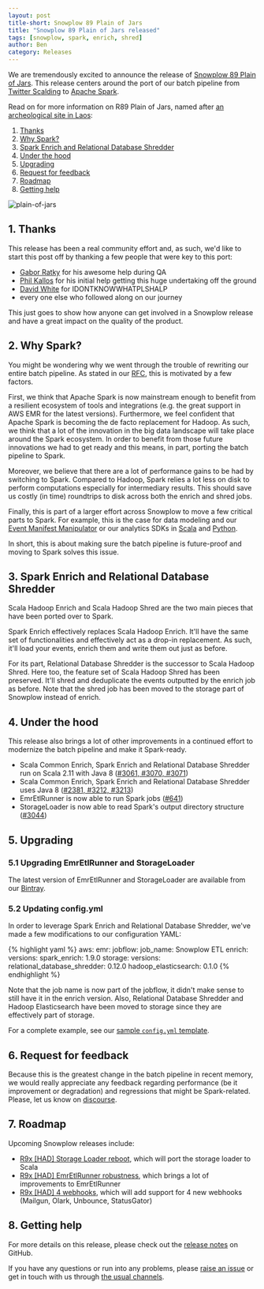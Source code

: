 ```yaml
---
layout: post
title-short: Snowplow 89 Plain of Jars
title: "Snowplow 89 Plain of Jars released"
tags: [snowplow, spark, enrich, shred]
author: Ben
category: Releases
---
```


We are tremendously excited to announce the release of
[Snowplow 89 Plain of Jars][snowplow-release]. This release centers around the
port of our batch pipeline from [Twitter Scalding][scalding] to
[Apache Spark][spark].

Read on for more information on R89 Plain of Jars, named after [an archeological
site in Laos][plain-of-jars]:

1. [Thanks](/blog/2017/05/10/snowplow-r89-plain-of-jars-released#thanks)
2. [Why Spark?](/blog/2017/05/10/snowplow-r89-plain-of-jars-released#why-spark)
3. [Spark Enrich and Relational Database Shredder](/blog/2017/05/10/snowplow-r89-plain-of-jars-released#jobs)
4. [Under the hood](/blog/2017/05/10/snowplow-r89-plain-of-jars-released#under-the-hood)
5. [Upgrading](/blog/2017/05/10/snowplow-r89-plain-of-jars-released#upgrading)
6. [Request for feedback](/blog/2017/05/10/snowplow-r89-plain-of-jars-released#feedback)
7. [Roadmap](/blog/2017/05/10/snowplow-r89-plain-of-jars-released#roadmap)
8. [Getting help](/blog/2017/05/10/snowplow-r89-plain-of-jars-released#help)

![plain-of-jars][plain-of-jars-img]

<!--more-->

<h2 id="thanks">1. Thanks</h2>

This release has been a real community effort and, as such, we'd like to start
this post off by thanking a few people that were key to this port:

- [Gabor Ratky][rgabo] for his awesome help during QA
- [Phil Kallos][pkallos] for his initial help getting this huge undertaking off
the ground
- [David White][13scoobie] for IDONTKNOWWHATPLSHALP
- every one else who followed along on our journey

This just goes to show how anyone can get involved in a Snowplow release and
have a great impact on the quality of the product.

<h2 id="why-spark">2. Why Spark?</h2>

You might be wondering why we went through the trouble of rewriting our entire
batch pipeline. As stated in our [RFC][rfc], this is motivated by a few factors.

First, we think that Apache Spark is now mainstream enough to benefit from a
resilient ecosystem of tools and integrations (e.g. the great support in AWS EMR
for the latest versions). Furthermore, we feel confident that Apache Spark is
becoming the de facto replacement for Hadoop. As such, we think that a lot of
the innovation in the big data landscape will take place around the Spark
ecosystem. In order to benefit from those future innovations we had to get ready
and this means, in part, porting the batch pipeline to Spark.

Moreover, we believe that there are a lot of performance gains to be had by
switching to Spark. Compared to Hadoop, Spark relies a lot less on disk to
perform computations especially for intermediary results. This should save us
costly (in time) roundtrips to disk across both the enrich and shred jobs.

Finally, this is part of a larger effort across Snowplow to move a few critical
parts to Spark. For example, this is the case for data modeling and our
[Event Manifest Manipulator][emp] or our analytics SDKs in
[Scala][scala-sdk] and [Python][python-sdk].

In short, this is about making sure the batch pipeline is future-proof and
moving to Spark solves this issue.

<h2 id="jobs">3. Spark Enrich and Relational Database Shredder</h2>

Scala Hadoop Enrich and Scala Hadoop Shred are the two main pieces that have
been ported over to Spark.

Spark Enrich effectively replaces Scala Hadoop Enrich. It'll have the same set
of functionalities and effectively act as a drop-in replacement. As such, it'll
load your events, enrich them and write them out just as before.

For its part, Relational Database Shredder is the successor to Scala Hadoop
Shred. Here too, the feature set of Scala Hadoop Shred has been preserved. It'll
shred and deduplicate the events outputted by the enrich job as before.
Note that the shred job has been moved to the storage part of Snowplow instead
of enrich.

<h2 id="under-the-hood">4. Under the hood</h2>

This release also brings a lot of other improvements in a continued effort to
modernize the batch pipeline and make it Spark-ready.

- Scala Common Enrich, Spark Enrich and Relational Database Shredder run on
Scala 2.11 with Java 8 ([#3061, #3070, #3071][scala211-issues])
- Scala Common Enrich, Spark Enrich and Relational Database Shredder uses Java 8
([#2381, #3212, #3213][java8-issues])
- EmrEtlRunner is now able to run Spark jobs ([#641][641])
- StorageLoader is now able to read Spark's output directory structure
([#3044][3044])

<h2 id="upgrading">5. Upgrading</h2>

<h3 id="upgrading-binaries">5.1 Upgrading EmrEtlRunner and StorageLoader</h3>

The latest version of EmrEtlRunner and StorageLoader are available from our
[Bintray][app-dl].

<h3 id="upgrading-config.yml">5.2 Updating config.yml</h3>

In order to leverage Spark Enrich and Relational Database Shredder, we've made
a few modifications to our configuration YAML:

{% highlight yaml %}
aws:
  emr:
    jobflow:
      job_name: Snowplow ETL
enrich:
  versions:
    spark_enrich: 1.9.0
storage:
  versions:
    relational_database_shredder: 0.12.0
    hadoop_elasticsearch: 0.1.0
{% endhighlight %}

Note that the job name is now part of the jobflow, it didn't make sense to still
have it in the enrich version. Also, Relational Database Shredder and Hadoop
Elasticsearch have been moved to storage since they are effectively part of
storage.

For a complete example, see our [sample `config.yml` template][config-yml].

<h2 id="feedbac">6. Request for feedback</h2>

Because this is the greatest change in the batch pipeline in recent memory,
we would really appreciate any feedback regarding performance (be it improvement
or degradation) and regressions that might be Spark-related. Please, let us
know on [discourse][discourse].

<h2 id="roadmap">7. Roadmap</h2>

Upcoming Snowplow releases include:

* [R9x [HAD] Storage Loader reboot][r9x-sr-reboot], which will port the storage
loader to Scala
* [R9x [HAD] EmrEtlRunner robustness][r9x-eer], which brings a lot of
improvements to EmrEtlRunner
* [R9x [HAD] 4 webhooks][r9x-webhooks], which will add support for 4 new
webhooks (Mailgun, Olark, Unbounce, StatusGator)

<h2 id="help">8. Getting help</h2>

For more details on this release, please check out the
[release notes][snowplow-release] on GitHub.

If you have any questions or run into any problems, please
[raise an issue][issues] or get in touch with us through
[the usual channels][talk-to-us].

[plain-of-jars]: https://en.wikipedia.org/wiki/Plain_of_Jars
[plain-of-jars-img]: /assets/img/blog/2017/02/chichen-itza-mexico.jpg

[snowplow-release]: https://github.com/snowplow/snowplow/releases/r89-plain-of-jars

[pkallos]: https://github.com/pkallos
[13scoobie]: https://github.com/13scoobie
[rgabo]: https://github.com/rgabo

[rfc]: http://discourse.snowplowanalytics.com/t/migrating-the-snowplow-batch-jobs-from-scalding-to-spark/492/18
[scalding]: https://github.com/twitter/scalding
[spark]: http://spark.apache.org

[emp]: https://github.com/snowplow/snowplow/tree/master/5-data-modeling/event-manifest-populator
[scala-sdk]: https://github.com/snowplow/snowplow-scala-analytics-sdk
[python-sdk]: https://github.com/snowplow/snowplow-python-analytics-sdk

[scala211-issues]: https://github.com/snowplow/snowplow/issues?utf8=✓&q=is%3aissue%20is%3aopen%203061%20|%203070%20|%203071
[java8-issues]: https://github.com/snowplow/snowplow/issues?utf8=✓&q=is%3aissue%20is%3aopen%202381%20|%203212%20|%203213
[641]: https://github.com/snowplow/snowplow/issues/641
[3044]: https://github.com/snowplow/snowplow/issues/3044

[app-dl]: http://dl.bintray.com/snowplow/snowplow-generic/snowplow_emr_r89_plain_of_jars.zip
[config-yml]: github.com/snowplow/snowplow/blob/master/3-enrich/emr-etl-runner/config/config.yml.sample

[discourse]: http://discourse.snowplowanalytics.com/

[r9x-sr-reboot]: https://github.com/snowplow/snowplow/milestone/121
[r9x-webhooks]: https://github.com/snowplow/snowplow/milestone/129
[r9x-eer]: https://github.com/snowplow/snowplow/milestone/141

[issues]: https://github.com/snowplow/snowplow/issues/new
[talk-to-us]: https://github.com/snowplow/snowplow/wiki/Talk-to-us

